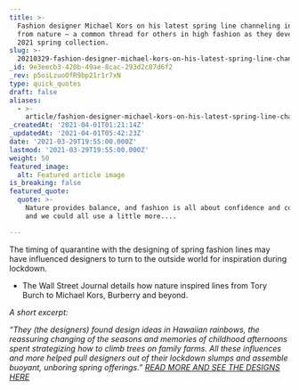 ```yaml
---
title: >-
  Fashion designer Michael Kors on his latest spring line channeling inspiration
  from nature – a common thread for others in high fashion as they developed the
  2021 spring collection.
slug: >-
  20210329-fashion-designer-michael-kors-on-his-latest-spring-line-channeling-inspiration-from-nature
_id: 9e3eecb3-420b-49ae-8cac-293d2c87d6f2
_rev: p5oiLzuoOfR9bp21r1r7xN
type: quick_quotes
draft: false
aliases:
  - >-
    article/fashion-designer-michael-kors-on-his-latest-spring-line-channeling-inspiration-from-nature-a-common-thread-for-others-in-high-fashion-as-they-developed-the-2021-spring-collection/
_createdAt: '2021-04-01T01:21:14Z'
_updatedAt: '2021-04-01T05:42:23Z'
date: '2021-03-29T19:55:00.000Z'
lastmod: '2021-03-29T19:55:00.000Z'
weight: 50
featured_image:
  alt: Featured article image
is_breaking: false
featured_quote:
  quote: >-
    Nature provides balance, and fashion is all about confidence and comfort,
    and we could all use a little more....

---
```

The timing of quarantine with the designing of spring fashion lines may have influenced designers to turn to the outside world for inspiration during lockdown.

* The Wall Street Journal details how nature inspired lines from Tory Burch to Michael Kors, Burberry and beyond.

_A short excerpt:_

_“They (the designers) found design ideas in Hawaiian rainbows, the reassuring changing of the seasons and memories of childhood afternoons spent strategizing how to climb trees on family farms. All these influences and more helped pull designers out of their lockdown slumps and assemble buoyant, unboring spring offerings.”_ [_READ MORE AND SEE THE DESIGNS HERE_](https://www.wsj.com/articles/stella-mccartney-michael-kors-tory-burch-and-more-on-getting-inspired-by-nature-11616817600)